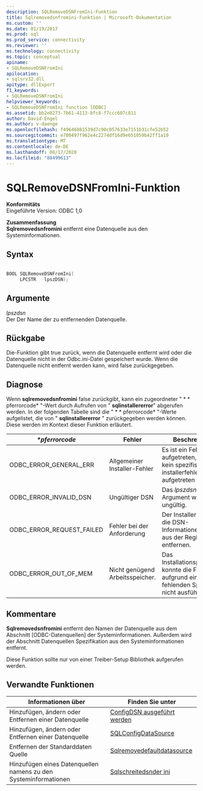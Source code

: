 ```yaml
---
description: SQLRemoveDSNFromIni-Funktion
title: Sqlremovedsnfromini-Funktion | Microsoft-Dokumentation
ms.custom: ''
ms.date: 01/19/2017
ms.prod: sql
ms.prod_service: connectivity
ms.reviewer: ''
ms.technology: connectivity
ms.topic: conceptual
apiname:
- SQLRemoveDSNFromIni
apilocation:
- sqlsrv32.dll
apitype: dllExport
f1_keywords:
- SQLRemoveDSNFromIni
helpviewer_keywords:
- SQLRemoveDSNFromIni function [ODBC]
ms.assetid: bb2e8273-7b61-4113-bfc8-f7ccc607c811
author: David-Engel
ms.author: v-daenge
ms.openlocfilehash: f49646881539d7c90c057633e7151b31cfe52b52
ms.sourcegitcommit: e700497f962e4c2274df16d9e651059b42ff1a10
ms.translationtype: MT
ms.contentlocale: de-DE
ms.lasthandoff: 08/17/2020
ms.locfileid: "88499613"
---
```

# <a name="sqlremovedsnfromini-function"></a>SQLRemoveDSNFromIni-Funktion
**Konformitäts**  
 Eingeführte Version: ODBC 1,0  
  
 **Zusammenfassung**  
 **Sqlremovedsnfromini** entfernt eine Datenquelle aus den Systeminformationen.  
  
## <a name="syntax"></a>Syntax  
  
```cpp  
  
BOOL SQLRemoveDSNFromIni(  
     LPCSTR   lpszDSN);  
```  
  
## <a name="arguments"></a>Argumente  
 *lpszdsn*  
 Der Der Name der zu entfernenden Datenquelle.  
  
## <a name="returns"></a>Rückgabe  
 Die-Funktion gibt true zurück, wenn die Datenquelle entfernt wird oder die Datenquelle nicht in der Odbc.ini-Datei gespeichert wurde. Wenn die Datenquelle nicht entfernt werden kann, wird false zurückgegeben.  
  
## <a name="diagnostics"></a>Diagnose  
 Wenn **sqlremovedsnfromini** false zurückgibt, kann ein zugeordneter " * \* pferrorcode* "-Wert durch Aufrufen von " **sqlinstallererror**" abgerufen werden. In der folgenden Tabelle sind die " * \* pferrorcode* "-Werte aufgelistet, die von " **sqlinstallererror** " zurückgegeben werden können. Diese werden im Kontext dieser Funktion erläutert.  
  
|*\*pferrorcode*|Fehler|Beschreibung|  
|---------------------|-----------|-----------------|  
|ODBC_ERROR_GENERAL_ERR|Allgemeiner Installer-Fehler|Es ist ein Fehler aufgetreten, bei dem kein spezifischer installerfehler aufgetreten ist.|  
|ODBC_ERROR_INVALID_DSN|Ungültiger DSN|Das *lpszdsn* -Argument war ungültig.|  
|ODBC_ERROR_REQUEST_FAILED|Fehler bei der Anforderung|Der Installer konnte die DSN-Informationen nicht aus der Registrierung entfernen.|  
|ODBC_ERROR_OUT_OF_MEM|Nicht genügend Arbeitsspeicher.|Das Installationsprogramm konnte die Funktion aufgrund eines fehlenden Speichers nicht ausführen.|  
  
## <a name="comments"></a>Kommentare  
 **Sqlremovedsnfromini** entfernt den Namen der Datenquelle aus dem Abschnitt [ODBC-Datenquellen] der Systeminformationen. Außerdem wird der Abschnitt Datenquellen Spezifikation aus den Systeminformationen entfernt.  
  
 Diese Funktion sollte nur von einer Treiber-Setup Bibliothek aufgerufen werden.  
  
## <a name="related-functions"></a>Verwandte Funktionen  
  
|Informationen über|Finden Sie unter|  
|---------------------------|---------|  
|Hinzufügen, ändern oder Entfernen einer Datenquelle|[ConfigDSN ausgeführt werden](../../../odbc/reference/syntax/configdsn-function.md)|  
|Hinzufügen, ändern oder Entfernen einer Datenquelle|[SQLConfigDataSource](../../../odbc/reference/syntax/sqlconfigdatasource-function.md)|  
|Entfernen der Standarddaten Quelle|[Sqlremovedefaultdatasource](../../../odbc/reference/syntax/sqlremovedefaultdatasource-function.md)|  
|Hinzufügen eines Datenquellen namens zu den Systeminformationen|[Sqlschreitedsnder ini](../../../odbc/reference/syntax/sqlwritedsntoini-function.md)|
